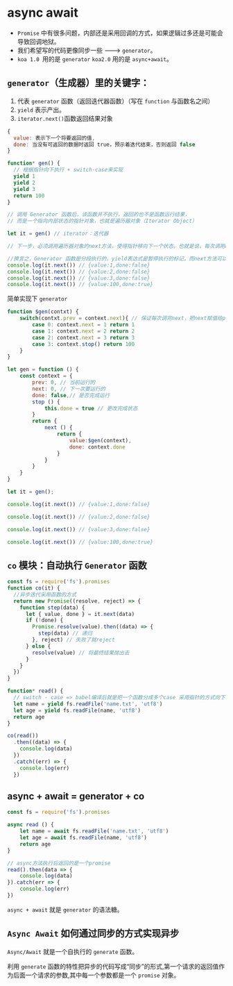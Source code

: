 # async await

- `Promise` 中有很多问题，内部还是采用回调的方式，如果逻辑过多还是可能会导致回调地狱。
- 我们希望写的代码更像同步一些 ---> `generator`。
- `koa 1.0 `用的是 `generator` `koa2.0` 用的是 `async+await`。

## `generator`（生成器）里的关键字：

1. 代表 `generator` 函数（返回迭代器函数）（写在 `function` 与函数名之间）
2. `yield` 表示产出。
3. `iterator.next()`函数返回结果对象

```js
{
  value: 表示下一个将要返回的值,
  done: 当没有可返回的数据时返回 true，预示着迭代结束，否则返回 false
}

```

```js
function* gen() {
  // 根据指针向下执行 + switch-case来实现
  yield 1
  yield 2
  yield 3
  return 100
}

// 调用 Generator 函数后，该函数并不执行，返回的也不是函数运行结果，
// 而是一个指向内部状态的指针对象，也就是遍历器对象（Iterator Object）

let it = gen() // iterator：迭代器

// 下一步，必须调用遍历器对象的next方法，使得指针移向下一个状态。也就是说，每次调用next方法，内部指针就从函数头部或上一次停下来的地方开始执行，直到遇到下一个yield表达式（或return语句）为止。

//换言之，Generator 函数是分段执行的，yield表达式是暂停执行的标记，而next方法可以恢复执行
console.log(it.next()) // {value:1,done:false}
console.log(it.next()) // {value:2,done:false}
console.log(it.next()) // {value:3,done:false}
console.log(it.next()) // {value:100,done:true}
```

简单实现下 `generator`

```js
function $gen(contxt) {
    switch(contxt.prev = context.next){ // 保证每次调完next，把next赋值给prev，走下个case
        case 0: context.next = 1 return 1
        case 1: context.next = 2 return 2
        case 2: context.next = 3 return 3
        case 3: context.stop() return 100
    }
}

let gen = function () {
    const context = {
        prev: 0, // 当前运行的
        next: 0, // 下一次要运行的
        done: false,// 是否完成运行
        stop () {
            this.done = true // 更改完成状态
        }
        return {
            next () {
                return {
                    value:$gen(context),
                    done: context.done
                }
            }
        }
    }
}

let it = gen();

console.log(it.next()) // {value:1,done:false}

console.log(it.next()) // {value:2,done:false}

console.log(it.next()) // {value:3,done:false}

console.log(it.next()) // {value:100,done:true}
```

## `co` 模块：自动执行 `Generator` 函数

```js
const fs = require('fs').promises
function co(it) {
  //异步迭代采用函数的方式
  return new Promise((resolve, reject) => {
    function step(data) {
      let { value, done } = it.next(data)
      if (!done) {
        Promise.resolve(value).then((data) => {
          step(data) // 递归
        }, reject) // 失败了就reject
      } else {
        resolve(value) // 将最终结果抛出去
      }
    }
  })
}

function* read() {
  // switch - case => babel编译后就是把一个函数分成多个case 采用指针的方式向下移动
  let name = yield fs.readFile('name.txt', 'utf8')
  let age = yield fs.readFile(name, 'utf8')
  return age
}

co(read())
  .then((data) => {
    console.log(data)
  })
  .catch((err) => {
    console.log(err)
  })
```

## async + await = generator + co

```js
const fs = require('fs').promises

async read () {
    let name = await fs.readFile('name.txt', 'utf8')
    let age = await fs.readFile(name, 'utf8')
    return age
}

// async方法执行后返回的是一个promise
read().then(data => {
    console.log(data)
}).catch(err => {
    console.log(err)
})
```

`async + await` 就是 `generator` 的语法糖。

## `Async Await` 如何通过同步的方式实现异步

`Async/Await` 就是一个自执行的 `generate` 函数。

利用 `generate` 函数的特性把异步的代码写成“同步”的形式,第一个请求的返回值作为后面一个请求的参数,其中每一个参数都是一个 `promise` 对象。
